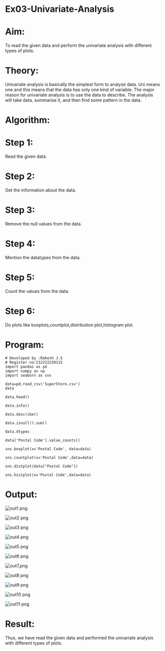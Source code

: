 # Ex03-Univariate-Analysis
# Aim:
To read the given data and perform the univariate analysis with different types of plots.

# Theory:
Univariate analysis is basically the simplest form to analyze data. Uni means one and this means that the data has only one kind of variable. The major reason for univariate analysis is to use the data to describe. The analysis will take data, summarise it, and then find some pattern in the data.

# Algorithm:
# Step 1:
Read the given data.

# Step 2:
Get the information about the data.

# Step 3:
Remove the null values from the data.

# Step 4:
Mention the datatypes from the data.

# Step 5:
Count the values from the data.

# Step 6:
Do plots like boxplots,countplot,distribution plot,histogram plot.

# Program:
```
# Devoloped by :Rakesh J.S
# Register no:212222230115
import pandas as pd
import numpy as np
import seaborn as sns

data=pd.read_csv('SuperStore.csv')
data

data.head()

data.info()

data.describe()

data.isnull().sum()

data.dtypes

data['Postal Code'].value_counts()

sns.boxplot(x='Postal Code', data=data)

sns.countplot(x='Postal Code',data=data)

sns.distplot(data["Postal Code"])

sns.histplot(x='Postal Code',data=data)
```
# Output:
![out1 png](https://user-images.githubusercontent.com/121115650/230705410-3b1c53a9-5e3f-4a29-b13a-d613642ed534.png)

![out2 png](https://user-images.githubusercontent.com/121115650/230705480-8b36002a-7e7c-4781-94af-4ae41b9c95a8.png)

![out3 png](https://user-images.githubusercontent.com/121115650/230705485-00734137-2792-4fbb-a827-c202e66d3c36.png)

![out4 png](https://user-images.githubusercontent.com/121115650/230705496-e814df36-1059-4385-890a-f2082e76b9a1.png)

![out5 png](https://user-images.githubusercontent.com/121115650/230705501-876238d8-6aca-4ce4-834a-d6f63c910674.png)

![out6 png](https://user-images.githubusercontent.com/121115650/230705506-702997df-bdea-4704-a5d2-fc4d0c248b27.png)

![out7,png](https://user-images.githubusercontent.com/121115650/230705510-c60fc4ee-b121-42c9-8e2a-b0772095fcae.png)

![out8 png](https://user-images.githubusercontent.com/121115650/230705519-5a049069-3579-4195-a541-7d8cf692cdf6.png)

![out9 png](https://user-images.githubusercontent.com/121115650/230705528-a1819eec-49d1-41b8-9d03-bd5ff15d38ac.png)

![out10 png](https://user-images.githubusercontent.com/121115650/230705534-6745e8a6-cac9-4bfc-8d1a-fc454fa6d324.png)

![out11 png](https://user-images.githubusercontent.com/121115650/230705540-3105880f-1c48-49b5-b09f-b0be08607e34.png)

# Result:
Thus, we have read the given data and performed the univariate analysis with different types of plots.


